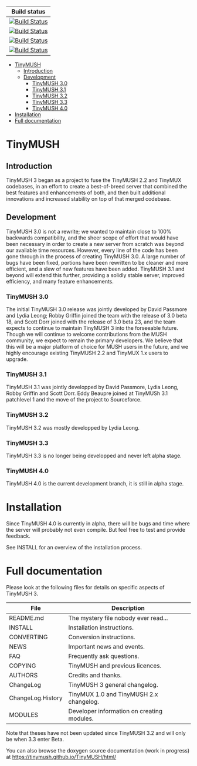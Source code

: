 |Build status|
|------------|
|[![Build Status](https://github.com/TinyMUSH/TinyMUSH/actions/workflows/codeql-analysis.yml/badge.svg)](https://github.com/TinyMUSH/TinyMUSH/security)|
|[![Build Status](https://github.com/TinyMUSH/TinyMUSH/actions/workflows/ubuntu-22.04.yml/badge.svg)](https://github.com/TinyMUSH/TinyMUSH/actions/workflows/ubuntu-22.04.yml)|
|[![Build Status](https://github.com/TinyMUSH/TinyMUSH/actions/workflows/macos-latest.yml/badge.svg)](https://github.com/TinyMUSH/TinyMUSH/actions/workflows/macos-latest.yml)|
|[![Build Status](https://github.com/TinyMUSH/TinyMUSH/actions/workflows/Doxygen.yml/badge.svg)](https://github.com/TinyMUSH/TinyMUSH/actions/workflows/Doxygen.yml)|

- [TinyMUSH](#tinymush)
  - [Introduction](#introduction)
  - [Development](#development)
    - [TinyMUSH 3.0](#tinymush-30)
    - [TinyMUSH 3.1](#tinymush-31)
    - [TinyMUSH 3.2](#tinymush-32)
    - [TinyMUSH 3.3](#tinymush-33)
    - [TinyMUSH 4.0](#tinymush-40)
- [Installation](#installation)
- [Full documentation](#full-documentation)

# TinyMUSH

## Introduction
                              
TinyMUSH 3 began as a project to fuse the TinyMUSH 2.2 and TinyMUX codebases, in an
effort to create a best-of-breed server that combined the best features and
enhancements of both, and then built additional innovations and increased stability on
top of that merged codebase.

## Development

TinyMUSH 3.0 is not a rewrite; we wanted to maintain close to 100% backwards
compatibility, and the sheer scope of effort that would have been necessary in order to
create a new server from scratch was beyond our available time resources.  However, every
line of the code has been gone through in the process of creating TinyMUSH 3.0.  A large
number of bugs have been fixed, portions have been rewritten to be cleaner and more
efficient, and a slew of new features have been added.  TinyMUSH 3.1 and beyond will
extend this further, providing a solidly stable server, improved efficiency, and many
feature enhancements.

### TinyMUSH 3.0

The initial TinyMUSH 3.0 release was jointly developed by David Passmore and Lydia Leong;
Robby Griffin joined the team with the release of 3.0 beta 18, and Scott Dorr joined with
the release of 3.0 beta 23, and the team expects to continue to maintain TinyMUSH 3 into
the forseeable future. Though we will continue to welcome contributions from the MUSH
community, we expect to remain the primary developers.  We believe that this will be a
major platform of choice for MUSH users in the future, and we highly encourage existing
TinyMUSH 2.2 and TinyMUX 1.x users to upgrade.

### TinyMUSH 3.1

TinyMUSH 3.1 was jointly developped by David Passmore, Lydia Leong, Robby Griffin and Scott Dorr.  Eddy Beaupre joined at TinyMUSh 3.1 patchlevel 1 and the move of the project
to Sourceforce.

### TinyMUSH 3.2

TinyMUSH 3.2 was mostly developped by Lydia Leong.

### TinyMUSH 3.3

TinyMUSH 3.3 is no longer being developped and never left alpha stage.

### TinyMUSH 4.0

TinyMUSH 4.0 is the current development branch, it is still in alpha stage.

# Installation

Since TinyMUSH 4.0 is currently in alpha, there will be bugs and time where the server will probably not even compile. But feel free to test and provide feedback.

See INSTALL for an overview of the installation process.


# Full documentation

Please look at the following files for details on specific aspects of TinyMUSH 3.

|File             |Description                                                    |
|-----------------|---------------------------------------------------------------|
|README.md        |The mystery file nobody ever read...                           |
|INSTALL          |Installation instructions.                                     |
|CONVERTING       |Conversion instructions.                                       |
|NEWS             |Important news and events.                                     |
|FAQ              |Frequently ask questions.                                      |
|COPYING          |TinyMUSH and previous licences.                                |
|AUTHORS          |Credits and thanks.                                            |
|ChangeLog        |TinyMUSH 3 general changelog.                                  |
|ChangeLog.History|TinyMUX 1.0 and TinyMUSH 2.x changelog.                        |
|MODULES          |Developer information on creating modules.                     |

Note that theses have not been updated since TinyMUSH 3.2 and will only be when 3.3 enter
Beta.

You can also browse the doxygen source documentation (work in progress) at https://tinymush.github.io/TinyMUSH/html/

